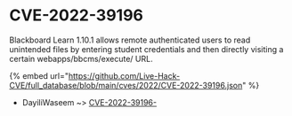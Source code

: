 # CVE-2022-39196

Blackboard Learn 1.10.1 allows remote authenticated users to read unintended files by entering student credentials and then directly visiting a certain webapps/bbcms/execute/ URL.

{% embed url="https://github.com/Live-Hack-CVE/full_database/blob/main/cves/2022/CVE-2022-39196.json" %}


* DayiliWaseem ~> [CVE-2022-39196-](https://zeste.alice-snow.ru/2022/database/cve-2022-39196/cve-2022-39196--dayiliwaseem)